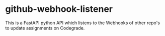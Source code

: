 # github-webhook-listener
This is a FastAPI python API which listens to the Webhooks of other repo's to update assignments on Codegrade.
